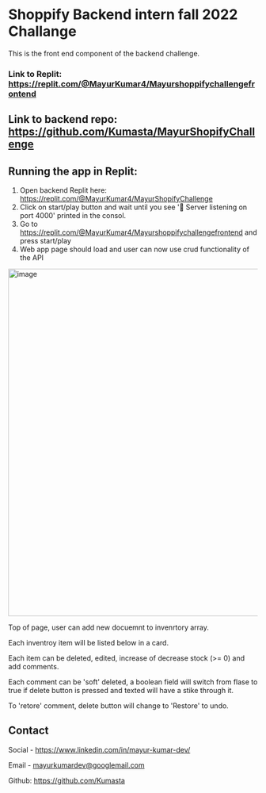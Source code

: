 # Shoppify Backend intern fall 2022 Challange

This is the front end component of the backend challenge.

### Link to Replit: https://replit.com/@MayurKumar4/Mayurshoppifychallengefrontend

## Link to backend repo: https://github.com/Kumasta/MayurShopifyChallenge

## Running the app in Replit:

1. Open backend Replit here: https://replit.com/@MayurKumar4/MayurShopifyChallenge
2. Click on start/play button and wait until you see '🚀 Server listening on port 4000' printed in the consol.
3. Go to https://replit.com/@MayurKumar4/Mayurshoppifychallengefrontend and press start/play
4. Web app page should load and user can now use crud functionality of the API

<img width="701" alt="image" src="https://user-images.githubusercontent.com/94964514/171675305-f5e13fd1-67a0-4d16-92c0-190763d1903e.png">

Top of page, user can add new docuemnt to invenrtory array.

Each inventroy item will be listed below in a card.

Each item can be deleted, edited, increase of decrease stock (>= 0) and add comments.

Each comment can be 'soft' deleted, a boolean field will switch from flase to true if delete button is pressed and texted will have a stike through it. 

To 'retore' comment, delete button will change to 'Restore' to undo. 


## Contact

Social - https://www.linkedin.com/in/mayur-kumar-dev/

Email - mayurkumardev@googlemail.com

Github: https://github.com/Kumasta
